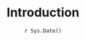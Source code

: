---
title : "Introduction"
date :  "`r Sys.Date()`" 
weight : 1 
chapter : false
pre : " <b> 1. </b> "
---
